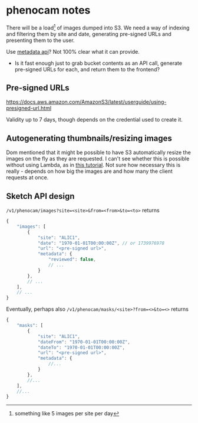 # phenocam notes

There will be a load[^1] of images dumped into S3.  We need a way of
indexing and filtering them by site and date, generating pre-signed
URLs and presenting them to the user.

Use [metadata api](https://github.com/NERC-CEH/dri-metadata-api)?  Not
100% clear what it can provide.

* Is it fast enough just to grab bucket contents as an API call,
  generate pre-signed URLs for each, and return them to the frontend?


[^1]: something like 5 images per site per day

## Pre-signed URLs

<https://docs.aws.amazon.com/AmazonS3/latest/userguide/using-presigned-url.html>

Validity up to 7 days, though depends on the credential used to create
it.

## Autogenerating thumbnails/resizing images

Dom mentioned that it might be possible to have S3 automatically
resize the images on the fly as they are requested.  I can't see
whether this is possible without using Lambda, as in [this
tutorial][resize-images-lambda].  Not sure how necessary this is
really - depends on how big the images are and how many the client
requests at once.

[resize-images-lambda]: https://aws.amazon.com/blogs/compute/resize-images-on-the-fly-with-amazon-s3-aws-lambda-and-amazon-api-gateway/

## Sketch API design

`/v1/phenocam/images?site=<site>&from=<from>&to=<to>`
returns
```js
{
    "images": [
        {
            "site": "ALIC1",
            "date": "1970-01-01T00:00:00Z", // or 1739976978
            "url": "<pre-signed url>",
            "metadata": {
                "reviewed": false,
                // ...
            }
        },
        // ...
    ],
    // ...
}
```

Eventually, perhaps also
`/v1/phenocam/masks/<site>?from=<>&to=<>`
returns
```js
{
    "masks": [
        {
            "site": "ALIC1",
            "dateFrom": "1970-01-01T00:00:00Z",
            "dateTo": "1970-01-01T00:00:00Z",
            "url": "<pre-signed url>",
            "metadata": {
                //...
            }
        },
        //...
    ],
    //...
}
```

